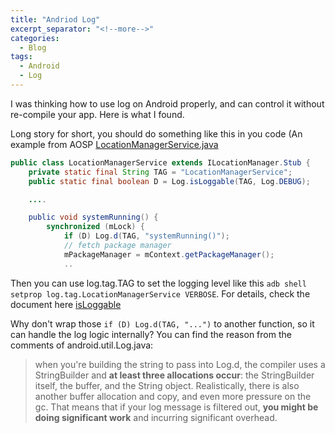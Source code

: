 ```yaml
---
title: "Andriod Log"
excerpt_separator: "<!--more-->"
categories:
  - Blog
tags:
  - Android
  - Log
---
```


I was thinking how to use log on Android properly, and can control it without re-compile your app.
Here is what I found.

Long story for short, you should do something like this in you code (An example from AOSP [LocationManagerService.java](https://android.googlesource.com/platform/frameworks/base/+/d22261fef84481651e12995062105239d551cbc6/services/core/java/com/android/server/LocationManagerService.java)

```java
public class LocationManagerService extends ILocationManager.Stub {
    private static final String TAG = "LocationManagerService";
    public static final boolean D = Log.isLoggable(TAG, Log.DEBUG);

    ....

    public void systemRunning() {
        synchronized (mLock) {
            if (D) Log.d(TAG, "systemRunning()");
            // fetch package manager
            mPackageManager = mContext.getPackageManager();
            ..
```            

Then you can use log.tag.TAG to set the logging level like this `adb shell setprop log.tag.LocationManagerService VERBOSE`. 
For details, check the document here [isLoggable](https://developer.android.com/reference/android/util/Log.html)

Why don't wrap those `if (D) Log.d(TAG, "...")` to another function, so it can handle the log logic internally?
You can find the reason from the comments of android.util.Log.java:

> when you're building the string to pass into Log.d, the compiler uses a
> StringBuilder and **at least three allocations occur**: the StringBuilder
> itself, the buffer, and the String object. Realistically, there is also
> another buffer allocation and copy, and even more pressure on the gc.
> That means that if your log message is filtered out, **you might be doing
> significant work** and incurring significant overhead.

